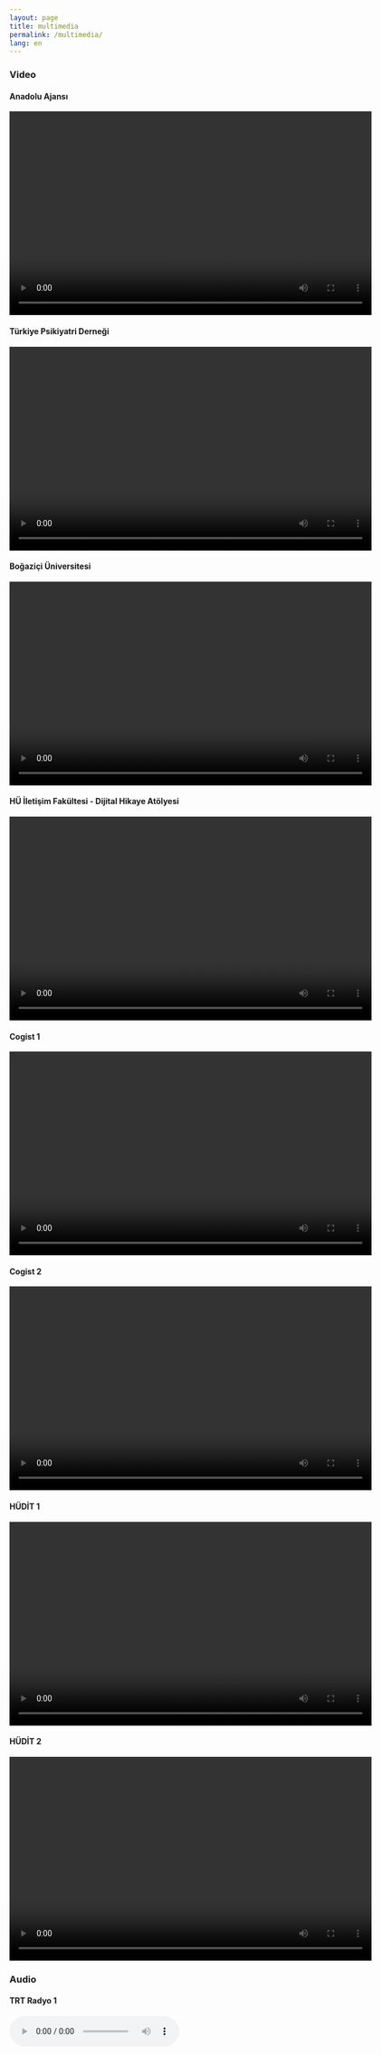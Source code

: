 ```yaml
---
layout: page
title: multimedia
permalink: /multimedia/
lang: en
---
```


### Video

#### Anadolu Ajansı

<video width="640" height="360" controls>
  <source src="/videos/aa.mp4" type="video/mp4">
  Anadolu Ajansı.
</video>

<br>

#### Türkiye Psikiyatri Derneği

<video width="640" height="360" controls>
  <source src="/videos/tpd.mp4" type="video/mp4">
  Anadolu Ajansı.
</video>

<br>

#### Boğaziçi Üniversitesi

<video width="640" height="360" controls>
  <source src="aa.mp4" type="video/mp4">
  Anadolu Ajansı.
</video>

<br>

#### HÜ İletişim Fakültesi - Dijital Hikaye Atölyesi

<video width="640" height="360" controls>
  <source src="/videos/dhö.mp4" type="video/mp4">
  Anadolu Ajansı.
</video>

<br>

#### Cogist 1

<video width="640" height="360" controls>
  <source src="/videos/dhö.mp4" type="video/mp4">
  Anadolu Ajansı.
</video>

<br>

#### Cogist 2

<video width="640" height="360" controls>
  <source src="/videos/dhö.mp4" type="video/mp4">
  Anadolu Ajansı.
</video>

<br>

#### HÜDİT 1

<video width="640" height="360" controls>
  <source src="/videos/dhö.mp4" type="video/mp4">
  Anadolu Ajansı.
</video>

<br>

#### HÜDİT 2

<video width="640" height="360" controls>
  <source src="/videos/dhö.mp4" type="video/mp4">
  Anadolu Ajansı.
</video>

<br>

### Audio

#### TRT Radyo 1

<audio controls>
  <source src="/audio/aa.mp3" type="audio/mpeg">
  Your browser does not support the audio element.
</audio>

<br>
